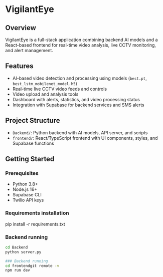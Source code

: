 # VigilantEye

## Overview

VigilantEye is a full-stack application combining backend AI models and a React-based frontend for real-time video analysis, live CCTV monitoring, and alert management.

## Features

- AI-based video detection and processing using models (`best.pt`, `best_lstm_mobilenet_model.h5`)
- Real-time live CCTV video feeds and controls
- Video upload and analysis tools
- Dashboard with alerts, statistics, and video processing status
- Integration with Supabase for backend services and SMS alerts

## Project Structure

- `Backend/`: Python backend with AI models, API server, and scripts
- `frontend/`: React/TypeScript frontend with UI components, styles, and Supabase functions

## Getting Started

### Prerequisites

- Python 3.8+
- Node.js 16+
- Supabase CLI
- Twilio API keys

### Requirements installation

pip install -r requirements.txt

### Backend running

```bash
cd Backend
python server.py

### Backend running
cd frontendgit remote -v
npm run dev
```

